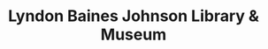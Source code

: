 ---
layout: repo
title: "Lyndon Baines Johnson Library & Museum"
id: 16426
permalink: repos/16426/
---
